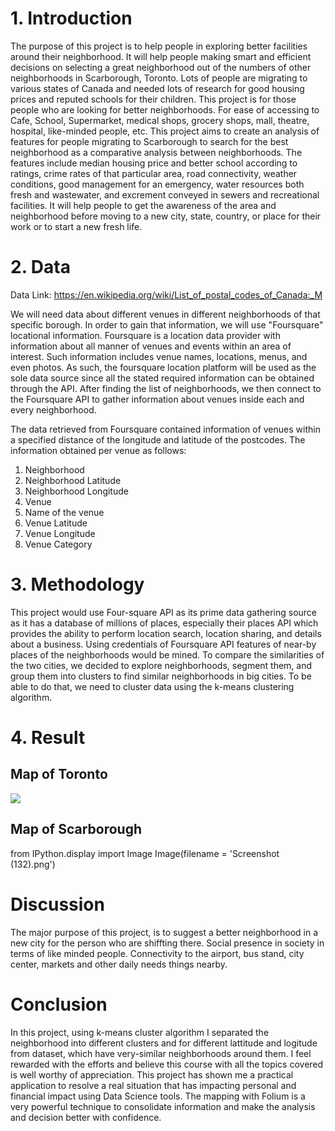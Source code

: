 # 1. Introduction

The purpose of this project is to help people in exploring better facilities around their neighborhood. It will help people making smart and efficient decisions on selecting a great neighborhood out of the numbers of other neighborhoods in Scarborough, Toronto. Lots of people are migrating to various states of Canada and needed lots of research for good housing prices and reputed schools for their children. This project is for those people who are looking for better neighborhoods. For ease of accessing to Cafe, School, Supermarket, medical shops, grocery shops, mall, theatre, hospital, like-minded people, etc. This project aims to create an analysis of features for people migrating to Scarborough to search for the best neighborhood as a comparative analysis between neighborhoods. The features include median housing price and better school according to ratings, crime rates of that particular area, road connectivity, weather conditions, good management for an emergency, water resources both fresh and wastewater, and excrement conveyed in sewers and recreational facilities. It will help people to get the awareness of the area and neighborhood before moving to a new city, state, country, or place for their work or to start a new fresh life.

# 2. Data

Data Link: https://en.wikipedia.org/wiki/List_of_postal_codes_of_Canada:_M

We will need data about different venues in different neighborhoods of that specific borough. In order to gain that information, we will use "Foursquare" locational information. Foursquare is a location data provider with information about all manner of venues and events within an area of interest. Such information includes venue names, locations, menus, and even photos. As such, the foursquare location platform will be used as the sole data source since all the stated required information can be obtained through the API. After finding the list of neighborhoods, we then connect to the Foursquare API to gather information about venues inside each and every neighborhood.

The data retrieved from Foursquare contained information of venues within a specified distance of the longitude and latitude of the postcodes. The information obtained per venue as follows:

1. Neighborhood
2. Neighborhood Latitude
3. Neighborhood Longitude
4. Venue
5. Name of the venue
6. Venue Latitude
7. Venue Longitude
8. Venue Category

# 3. Methodology

This project would use Four-square API as its prime data gathering source as it has a database of millions of places, especially their places API which provides the ability to perform location search, location sharing, and details about a business. Using credentials of Foursquare API features of near-by places of the neighborhoods would be mined. To compare the similarities of the two cities, we decided to explore neighborhoods, segment them, and group them into clusters to find similar neighborhoods in big cities. To be able to do that, we need to cluster data using the k-means clustering algorithm.

# 4. Result

## Map of Toronto
<img src = "brajeshmohapatra/coursera_capstone/Screenshot (133).png">


## Map of Scarborough

from IPython.display import Image
Image(filename = 'Screenshot (132).png')

# Discussion

The major purpose of this project, is to suggest a better neighborhood in a new city for the person who are shiffting there. Social presence in society in terms of like minded people. Connectivity to the airport, bus stand, city center, markets and other daily needs things nearby.

# Conclusion

In this project, using k-means cluster algorithm I separated the neighborhood into different clusters and for different lattitude and logitude from dataset, which have very-similar neighborhoods around them. I feel rewarded with the efforts and believe this course with all the topics covered is well worthy of appreciation. This project has shown me a practical application to resolve a real situation that has impacting personal and financial impact using Data Science tools. The mapping with Folium is a very powerful technique to consolidate information and make the analysis and decision better with confidence.
